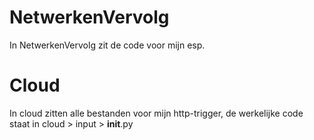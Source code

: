 # NetwerkenVervolg

In NetwerkenVervolg zit de code voor mijn esp.

# Cloud
In cloud zitten alle bestanden voor mijn http-trigger, de werkelijke code staat in cloud > input > __init__.py
